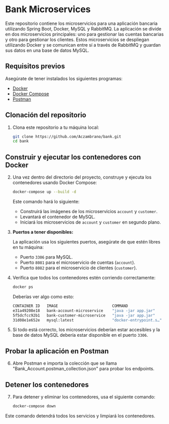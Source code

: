 
# Bank Microservices

Este repositorio contiene los microservicios para una aplicación bancaria utilizando Spring Boot, Docker, MySQL y RabbitMQ. La aplicación se divide en dos microservicios principales: uno para gestionar las cuentas bancarias y otro para gestionar los clientes. Estos microservicios se despliegan utilizando Docker y se comunican entre sí a través de RabbitMQ y guardan sus datos en una base de datos MySQL.

## Requisitos previos

Asegúrate de tener instalados los siguientes programas:

- [Docker](https://www.docker.com/get-started)
- [Docker Compose](https://docs.docker.com/compose/install/)
- [Postman](https://www.postman.com/downloads/)

## Clonación del repositorio

1. Clona este repositorio a tu máquina local:

   ```bash
   git clone https://github.com/Aczambrano/bank.git
   cd bank
   ```

## Construir y ejecutar los contenedores con Docker

2. Una vez dentro del directorio del proyecto, construye y ejecuta los contenedores usando Docker Compose:

   ```bash
   docker-compose up --build -d
   ```

   Este comando hará lo siguiente:

   - Construirá las imágenes de los microservicios `account` y `customer`.
   - Levantará el contenedor de MySQL.
   - Iniciará los microservicios de `account` y `customer` en segundo plano.

3. **Puertos a tener disponibles:**

   La aplicación usa los siguientes puertos, asegúrate de que estén libres en tu máquina:

   - Puerto `3306` para MySQL.
   - Puerto `8081` para el microservicio de cuentas (`account`).
   - Puerto `8082` para el microservicio de clientes (`customer`).

4. Verifica que todos los contenedores estén corriendo correctamente:

   ```bash
   docker ps
   ```

   Deberías ver algo como esto:

   ```bash
   CONTAINER ID   IMAGE                        COMMAND                  CREATED          STATUS                    PORTS                               NAMES
   e31a49208e18   bank-account-microservice    "java -jar app.jar"      19 minutes ago   Up 19 minutes             0.0.0.0:8081->8081/tcp              account-microservice
   5f5dcfcc92b1   bank-customer-microservice   "java -jar app.jar"      19 minutes ago   Up 19 minutes             0.0.0.0:8082->8082/tcp              customer-microservice
   31d08e1e652e   mysql:latest                 "docker-entrypoint.s…"   19 minutes ago   Up 19 minutes (healthy)   0.0.0.0:3306->3306/tcp, 33060/tcp   mysql_bank_db
   ```

5. Si todo está correcto, los microservicios deberían estar accesibles y la base de datos MySQL debería estar disponible en el puerto `3306`.

## Probar la aplicación en Postman

6. Abre Postman e importa la colección que se llama "Bank_Account.postman_collection.json" para probar los endpoints.

## Detener los contenedores

7. Para detener y eliminar los contenedores, usa el siguiente comando:

   ```bash
   docker-compose down
   ```

Este comando detendrá todos los servicios y limpiará los contenedores.
